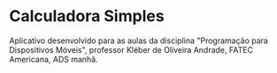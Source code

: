 # Calculadora Simples

Aplicativo desenvolvido para as aulas da disciplina "Programação para Dispositivos Móveis", professor Kléber de Oliveira Andrade, FATEC Americana, ADS manhã.

